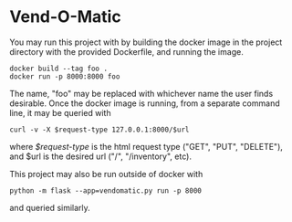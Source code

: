 # Vend-O-Matic
You may run this project with by building the docker image in the project directory with the provided Dockerfile, and running the image.
```
docker build --tag foo .
docker run -p 8000:8000 foo
```
The name, "foo" may be replaced with whichever name the user finds desirable. Once the docker image is running, from a separate command line, it may be queried with
```
curl -v -X $request-type 127.0.0.1:8000/$url
```
where *$request-type* is the html request type ("GET", "PUT", "DELETE"), and $url is the desired url ("/", "/inventory", etc).

This project may also be run outside of docker with
```
python -m flask --app=vendomatic.py run -p 8000
```
and queried similarly.
